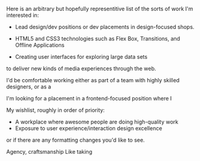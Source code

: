 Here is an arbitrary but hopefully representitive list of the sorts of work I'm interested in:

 * Lead design/dev positions or dev placements in design-focused shops.

 * HTML5 and CSS3 technologies such as Flex Box, Transitions, and Offline Applications
 * Creating user interfaces for exploring large data sets

to deliver new kinds of media experiences through the web.

I'd be comfortable working either as part of a team with highly skilled designers, or as a 

I'm looking for a placement in a frontend-focused position where I 

My wishlist, roughly in order of priority:

 * A workplace where awesome people are doing high-quality work
 * Exposure to user experience/interaction design excellence

 or if there are any formatting changes you'd like to see.

Agency, craftsmanship
Like taking 